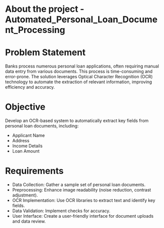 # About the project - Automated_Personal_Loan_Document_Processing

# Problem Statement
Banks process numerous personal loan applications, often requiring manual data entry from various documents. This process is time-consuming and error-prone. The solution leverages Optical Character Recognition (OCR) technology to automate the extraction of relevant information, improving efficiency and accuracy.

# Objective
Develop an OCR-based system to automatically extract key fields from personal loan documents, including:
- Applicant Name
- Address
- Income Details
- Loan Amount

# Requirements
- Data Collection: Gather a sample set of personal loan documents.
- Preprocessing: Enhance image readability (noise reduction, contrast adjustment).
- OCR Implementation: Use OCR libraries to extract text and identify key fields.
- Data Validation: Implement checks for accuracy.
- User  Interface: Create a user-friendly interface for document uploads and data review.

